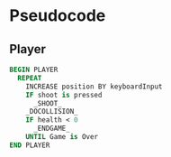 # Pseudocode
## Player
```pascal
BEGIN PLAYER
  REPEAT
    INCREASE position BY keyboardInput
    IF shoot is pressed
      _SHOOT_
    _DOCOLLISION_
    IF health < 0
      _ENDGAME_
    UNTIL Game is Over
END PLAYER
```
